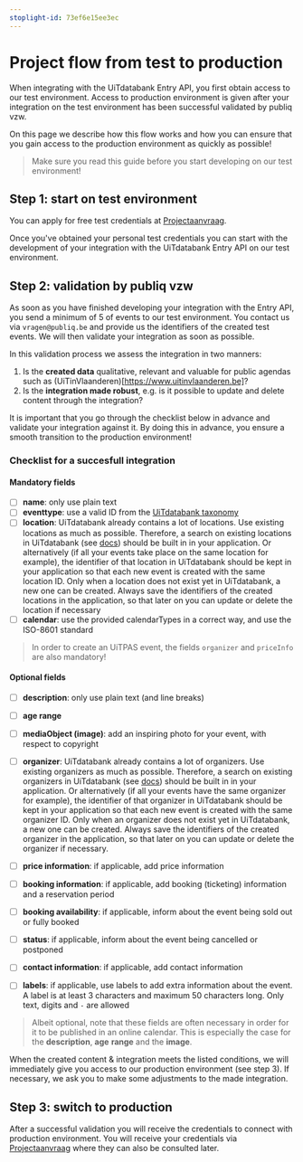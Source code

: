 ```yaml
---
stoplight-id: 73ef6e15ee3ec
---
```


# Project flow from test to production

When integrating with the UiTdatabank Entry API, you first obtain access to our test environment. 
Access to production environment is given after your integration on the test environment has been successful validated by publiq vzw.

On this page we describe how this flow works and how you can ensure that you gain access to the production environment as quickly as possible!

> Make sure you read this guide before you start developing on our test environment!

## Step 1: start on test environment

You can apply for free test credentials at [Projectaanvraag](https://projectaanvraag.uitdatabank.be). 

Once you've obtained your personal test credentials you can start with the development of your integration with the UiTdatabank Entry API on our test environment.

## Step 2: validation by publiq vzw

As soon as you have finished developing your integration with the Entry API, you send a minimum of 5 of events to our test environment. You contact us via `vragen@publiq.be` and provide us the identifiers of the created test events. We will then validate your integration as soon as possible. 

In this validation process we assess the integration in two manners:
1. Is the **created data** qualitative, relevant and valuable for public agendas such as (UiTinVlaanderen)[https://www.uitinvlaanderen.be]?
2. Is the **integration made robust**, e.g. is it possible to update and delete content through the integration?

It is important that you go through the checklist below in advance and validate your integration against it. By doing this in advance, you ensure a smooth transition to the production environment!

### Checklist for a succesfull integration
#### Mandatory fields
- [ ] **name**: only use plain text 
- [ ] **eventtype**: use a valid ID from the [UiTdatabank taxonomy](taxonomy.uitdatabank.be/terms)
- [ ] **location**: UiTdatabank already contains a lot of locations. Use existing locations as much as possible. Therefore, a search on existing locations in UiTdatabank (see [docs](https://docs.publiq.be/docs/uitdatabank/55c6a99f43e7e-place-get)) should be built in in your application. Or alternatively (if all your events take place on the same location for example), the identifier of that location in UiTdatabank should be kept in your application so that each new event is created with the same location ID. Only when a location does not exist yet in UiTdatabank, a new one can be created. Always save the identifiers of the created locations in the application, so that later on you can update or delete the location if necessary
- [ ] **calendar**: use the provided calendarTypes in a correct way, and use the ISO-8601 standard

> In order to create an UiTPAS event, the fields `organizer` and `priceInfo` are also mandatory!

#### Optional fields
- [ ] **description**: only use plain text (and line breaks)
- [ ] **age range**
- [ ] **mediaObject (image)**: add an inspiring photo for your event, with respect to copyright
- [ ] **organizer**: UiTdatabank already contains a lot of organizers. Use existing organizers as much as possible. Therefore, a search on existing organizers in UiTdatabank (see [docs](https://docs.publiq.be/docs/uitdatabank/c66fa72affb6e-organizer-get)) should be built in in your application. Or alternatively (if all your events have the same organizer for example), the identifier of that organizer in UiTdatabank should be kept in your application so that each new event is created with the same organizer ID. Only when an organizer does not exist yet in UiTdatabank, a new one can be created. Always save the identifiers of the created organizer in the application, so that later on you can update or delete the organizer if necessary.
- [ ] **price information**: if applicable, add price information
- [ ] **booking information**: if applicable, add booking (ticketing) information and a reservation period
- [ ] **booking availability**: if applicable, inform about the event being sold out or fully booked
- [ ] **status**: if applicable, inform about the event being cancelled or postponed
- [ ] **contact information**: if applicable, add contact information
- [ ] **labels**: if applicable, use labels to add extra information about the event. A label is at least 3 characters and maximum 50 characters long. Only text, digits and `-` are allowed


<!-- theme: warning -->
> 
> Albeit optional, note that these fields are often necessary in order for it to be published in an online calendar. This is especially the case for the **description**, **age** **range** and the **image**.

When the created content & integration meets the listed conditions, we will immediately give you access to our production environment (see step 3). If necessary, we ask you to make some adjustments to the made integration.

## Step 3: switch to production
After a successful validation you will receive the credentials to connect with production environment. You will receive your credentials via [Projectaanvraag](https://projectaanvraag.uitdatabank.be) where they can also be consulted later.

